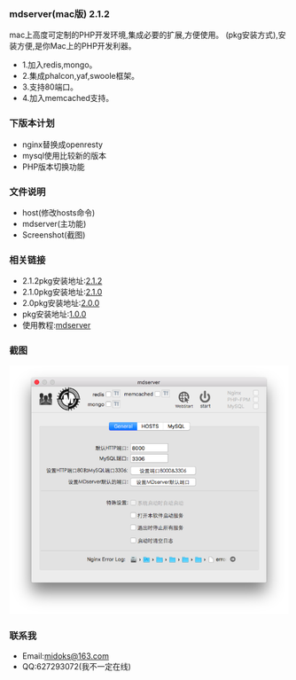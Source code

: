 ### mdserver(mac版) 2.1.2
mac上高度可定制的PHP开发环境,集成必要的扩展,方便使用。
(pkg安装方式),安装方便,是你Mac上的PHP开发利器。
- 1.加入redis,mongo。
- 2.集成phalcon,yaf,swoole框架。
- 3.支持80端口。
- 4.加入memcached支持。

### 下版本计划
- nginx替换成openresty
- mysql使用比较新的版本
- PHP版本切换功能

### 文件说明
- host(修改hosts命令)
- mdserver(主功能)
- Screenshot(截图)


### 相关链接
- 2.1.2pkg安装地址:[2.1.2](https://pan.baidu.com/s/1boCUDVx)
- 2.1.0pkg安装地址:[2.1.0](http://pan.baidu.com/s/1o7YmzTC)
- 2.0pkg安装地址:[2.0.0](http://pan.baidu.com/s/1kV52okB)
- pkg安装地址:[1.0.0](http://pan.baidu.com/s/1eSHgmAI)
- 使用教程:[mdserver](http://midoks.cachecha.com/2015/02/24/mdserver-mac.html)

### 截图
[![Screenshot.png](/Screenshot/Screenshot.png)](/Screenshot/Screenshot.png)

### 联系我
- Email:midoks@163.com
- QQ:627293072(我不一定在线)